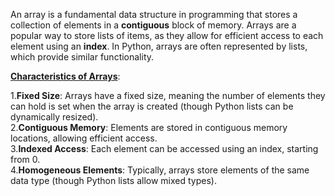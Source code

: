 An array is a fundamental data structure in programming that stores a collection of elements in a **contiguous** block of memory. Arrays are a popular way to store lists of items, as they allow for efficient access to each element using an **index**. In Python, arrays are often represented by lists, which provide similar functionality.

<u><b>Characteristics of Arrays</b></u>:

1.<b>Fixed Size</b>: 
Arrays have a fixed size, meaning the number of elements they can hold is set when the array is created (though Python lists can be dynamically resized).</br>
2.<b>Contiguous Memory</b>:
Elements are stored in contiguous memory locations, allowing efficient access.</br>
3.<b>Indexed Access</b>:
Each element can be accessed using an index, starting from 0.</br>
4.<b>Homogeneous Elements</b>:
Typically, arrays store elements of the same data type (though Python lists allow mixed types).

